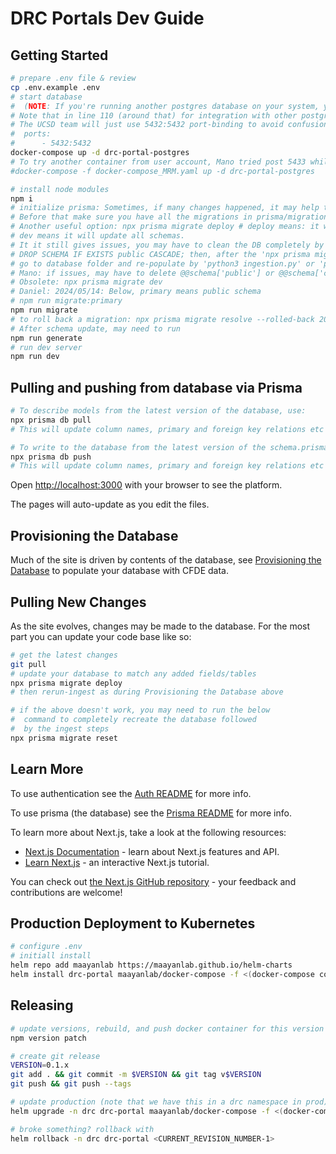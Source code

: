 # DRC Portals Dev Guide

## Getting Started
```bash
# prepare .env file & review
cp .env.example .env
# start database
#  (NOTE: If you're running another postgres database on your system, you should turn it off as the ports will conflict)
# Note that in line 110 (around that) for integration with other postgres containers, one may map other ports to 5432.
# The UCSD team will just use 5432:5432 port-binding to avoid confusion.
#  ports:
#      - 5432:5432
docker-compose up -d drc-portal-postgres
# To try another container from user account, Mano tried post 5433 while one postgres db is at 5432; created another yaml file and used 5433 in .env too; specified container name in new yaml file and used command: -p 5433; shm_size: 1024m; size: 120Gi
#docker-compose -f docker-compose_MRM.yaml up -d drc-portal-postgres

# install node modules
npm i
# initialize prisma: Sometimes, if many changes happened, it may help to do: 'npx prisma migrate reset' 
# Before that make sure you have all the migrations in prisma/migrations folder.
# Another useful option: npx prisma migrate deploy # deploy means: it will only update the public schema
# dev means it will update all schemas.
# It it still gives issues, you may have to clean the DB completely by removing the public schema as well in psql:
# DROP SCHEMA IF EXISTS public CASCADE; then, after the 'npx prisma migrate dev',
# go to database folder and re-populate by 'python3 ingestion.py' or 'python ingestion.py'
# Mano: if issues, may have to delete @@schema['public'] or @@schema['c2m2'] lines and a few other fixes
# Obsolete: npx prisma migrate dev
# Daniel: 2024/05/14: Below, primary means public schema
# npm run migrate:primary
npm run migrate
# to roll back a migration: npx prisma migrate resolve --rolled-back 20240405074418_mano_20240405
# After schema update, may need to run
npm run generate
# run dev server
npm run dev
```

## Pulling and pushing from database via Prisma
```bash
# To describe models from the latest version of the database, use:
npx prisma db pull
# This will update column names, primary and foreign key relations etc from the database into the schema.prisma file.

# To write to the database from the latest version of the schema.prisma file, use:
npx prisma db push
# This will update column names, primary and foreign key relations etc from the schema.prisma file into the database. However, check docs to make sure data is not lost while updating columns.
```


Open [http://localhost:3000](http://localhost:3000) with your browser to see the platform.

The pages will auto-update as you edit the files.

## Provisioning the Database

Much of the site is driven by contents of the database, see [Provisioning the Database](../database/README.md) to populate your database with CFDE data.

## Pulling New Changes

As the site evolves, changes may be made to the database. For the most part you can update your code base like so:
```bash
# get the latest changes
git pull
# update your database to match any added fields/tables
npx prisma migrate deploy
# then rerun-ingest as during Provisioning the Database above

# if the above doesn't work, you may need to run the below
#  command to completely recreate the database followed
#  by the ingest steps
npx prisma migrate reset
```

## Learn More

To use authentication see the [Auth README](./lib/auth/README.md) for more info.

To use prisma (the database) see the [Prisma README](./lib/prisma/README.md) for more info.

To learn more about Next.js, take a look at the following resources:

- [Next.js Documentation](https://nextjs.org/docs) - learn about Next.js features and API.
- [Learn Next.js](https://nextjs.org/learn) - an interactive Next.js tutorial.

You can check out [the Next.js GitHub repository](https://github.com/vercel/next.js/) - your feedback and contributions are welcome!

## Production Deployment to Kubernetes

```bash
# configure .env
# initiall install
helm repo add maayanlab https://maayanlab.github.io/helm-charts
helm install drc-portal maayanlab/docker-compose -f <(docker-compose config)
```

## Releasing

```bash
# update versions, rebuild, and push docker container for this version
npm version patch

# create git release
VERSION=0.1.x
git add . && git commit -m $VERSION && git tag v$VERSION
git push && git push --tags

# update production (note that we have this in a drc namespace in prod)
helm upgrade -n drc drc-portal maayanlab/docker-compose -f <(docker-compose config)

# broke something? rollback with
helm rollback -n drc drc-portal <CURRENT_REVISION_NUMBER-1>
```
